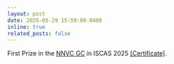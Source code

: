 ```yaml
---
layout: post
date: 2025-05-29 15:59:00-0400
inline: true
related_posts: false
---
```


First Prize in the [NNVC GC](https://iscasnnvcgc.github.io/) in ISCAS 2025 [[Certificate]](/assets/img/ISCAS2025_GC.png).

